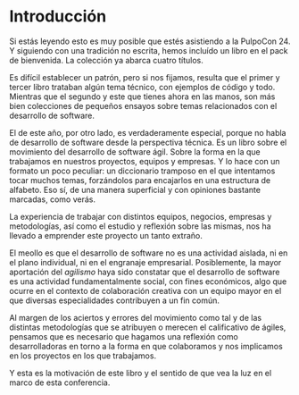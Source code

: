 # Introducción

Si estás leyendo esto es muy posible que estés asistiendo a la PulpoCon 24. Y siguiendo con una tradición no escrita, hemos incluído un libro en el pack de bienvenida. La colección ya abarca cuatro títulos.

Es difícil establecer un patrón, pero si nos fijamos, resulta que el primer y tercer libro trataban algún tema técnico, con ejemplos de código y todo. Mientras que el segundo y este que tienes ahora en las manos, son más bien colecciones de pequeños ensayos sobre temas relacionados con el desarrollo de software.

El de este año, por otro lado, es verdaderamente especial, porque no habla de desarrollo de software desde la perspectiva técnica. Es un libro sobre el movimiento del desarrollo de software ágil. Sobre la forma en la que trabajamos en nuestros proyectos, equipos y empresas. Y lo hace con un formato un poco peculiar: un diccionario tramposo en el que intentamos tocar muchos temas, forzándolos para encajarlos en una estructura de alfabeto. Eso sí, de una manera superficial y con opiniones bastante marcadas, como verás.

La experiencia de trabajar con distintos equipos, negocios, empresas y metodologías, así como el estudio y reflexión sobre las mismas, nos ha llevado a emprender este proyecto un tanto extraño. 

El meollo es que el desarrollo de software no es una actividad aislada, ni en el plano individual, ni en el engranaje empresarial. Posiblemente, la mayor aportación del _agilismo_ haya sido constatar que el desarrollo de software es una actividad fundamentalmente social, con fines económicos, algo que ocurre en el contexto de colaboración creativa con un equipo mayor en el que diversas especialidades contribuyen a un fin común.

Al margen de los aciertos y errores del movimiento como tal y de las distintas metodologías que se atribuyen o merecen el calificativo de ágiles, pensamos que es necesario que hagamos una reflexión como desarrolladoras en torno a la forma en que colaboramos y nos implicamos en los proyectos en los que trabajamos.

Y esta es la motivación de este libro y el sentido de que vea la luz en el marco de esta conferencia.
